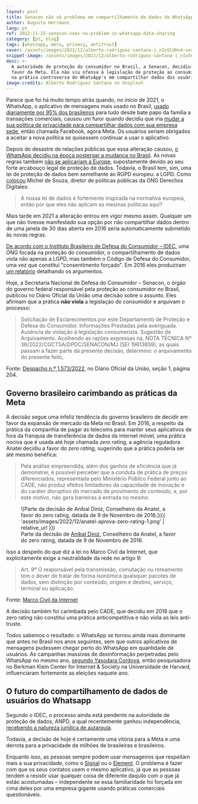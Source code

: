 ```yaml
---
layout: post
title: Senacon não vê problema em compartilhamento de dados do WhatsApp
author: Augusto Herrmann
lang: pt
ref: 2022-11-25-senacon-sees-no-problem-in-whatsapp-data-sharing
category: [pt, blog]
tags: [whatsapp, meta, privacy, antitrust]
cover: /assets/images/2022/12/alberto-rodriguez-santana-i_nIoSCdHv4-unsplash.jpg
snippet-image: /assets/images/2022/12/alberto-rodriguez-santana-i_nIoSCdHv4-unsplash.jpg
desc: >-
  A autoridade de proteção do consumidor no Brasil, a Senacon, decidiu a
  favor da Meta. Ela não viu ofensa à legislação de proteção ao consumidor
  na prática controversa do WhatsApp's em compartilhar dados dos usuários.
image-credits: Alberto Rodríguez Santana on Unsplash
---
```


Parece que foi há muito tempo atrás quando, no início de 2021, o WhatsApp,
o aplicativo de mensagens mais usado no Brasil,
[usado diariamente por 95% dos brasileiros](https://canaltech.com.br/apps/95-porcento-dos-brasileiros-que-usam-o-whatsapp-abrem-o-app-todos-os-dias-171055/)
para tudo desde bate papo da família a transações comerciais, causou um
furor quando decidiu que iria
[mudar a sua política de privacidade para compartilhar dados com sua empresa sede](https://g1.globo.com/economia/tecnologia/noticia/2021/01/06/whatsapp-comeca-a-avisar-que-ira-compartilhar-dados-dos-usuarios-com-o-facebook.ghtml),
então chamada Facebook, agora Meta. Os usuários seriam obrigados a aceitar
a nova política se quisessem continuar a usar o aplicativo.

Depois do desastre de relações públicas que essa alteração causou,
[o WhatsApp decidiu na época postergar a mudança no Brasil](https://www.bbc.com/portuguese/brasil-55680262).
As novas regras também
[não se aplicariam à Europe](https://www.bbc.com/portuguese/geral-55606054),
supostamente devido ao seu forte arcabouço legal de proteção de dados.
Todavia, o Brasil tem, sim, uma lei de proteção de dados bem semelhante
ao RGPD europeu: a LGPD. Como [colocou](https://idec.org.br/idec-na-imprensa/whatsapp-mantem-segredo-sobre-dados-compartilhados) Michel de Souza, diretor de
políticas públicas da ONG Derechos Digitales:

> A nossa lei de dados é fortemente inspirada na normativa europeia,
> então por que eles não aplicam as mesmas políticas aqui?

Mais tarde em 2021 a alteração entrou em vigor mesmo assim. Qualquer um
que não tivesse manifestado sua opção por não compartilhar dados dentro
de uma janela de 30 dias aberta em 2016 seria automaticamente submetido
às novas regras.

[De acordo com o Instituto Brasileiro de Defesa do Consumidor – IDEC](https://idec.org.br/dicas-e-direitos/mudanca-na-privacidade-do-whatsapp-e-agora),
uma ONG focada na proteção do consumidor, o compartilhamento de dados
viola não apenas a LGPD, mas também o Código de Defesa do Consumidor,
uma vez que constitui "consentimento forçado". Em 2016 eles produziram
[um relatório](http://www.idec.org.br/pdf/relatorio-whatsapp-termos-de-uso.pdf)
detalhando os argumentos.

Hoje, a Secretaria Nacional de Defesa do Consumidor – Senacon, o órgão
do governo federal responsável pela proteção ao consumidor no Brasil,
publicou no Diário Oficial da União uma decisão sobre o assunto. Eles
afirmam que a prática **não viola** a legislação do consumidor e
arquivam o processo:

> Solicitação de Esclarecimentos por este Departamento de Proteção e
> Defesa do Consumidor. Informações Prestadas pela averiguada. Ausência
> de violação à legislação consumerista. Sugestão de Arquivamento.
> Acolhendo as razões expressas na, NOTA TÉCNICA Nº
> 36/2022/CGCTSA/DPDC/SENACON/MJ (SEI 19613859), as quais passam a fazer
> parte da presente decisão, determino: o arquivamento do presente feito,

Fonte:
[Despacho n.º 1.573/2022](https://www.in.gov.br/en/web/dou/-/despacho-n-1.573/2022-446097082),
no Diário Oficial da União, seção 1,
página 204.

## Governo brasileiro carimbando as práticas da Meta

A decisão segue uma infeliz tendência do governo brasileiro de decidir
em favor da expansão de mercado da Meta no Brasil. Em 2016, a respeito
da prática da companhia de pagar as telecoms para manter seus aplicativos
de fora da franquia de transferência de dados da internet móvel, uma
prática nociva que é usada até hoje chamada *zero rating*, a agência
reguladora Anatel decidiu a favor do *zero rating*, sugerindo que a
prática poderia ser até mesmo benéfica:

> Pela análise empreendida, além dos ganhos de eficiência que já
> demonstrei, é possível perceber que a conduta de prática de preços
> diferenciados, representada pelo Ministério Público Federal junto ao
> CADE, não produz efeitos limitadores da capacidade de inovação e do
> caráter disruptivo do mercado de provimento de conteúdo, e, por este
> motivo, não gera barreiras à entrada no mesmo.

<figure markdown="1">
![Parte da decisão de Aníbal Diniz, Conselheiro da Anatel, a favor do zero rating, datada de 9 de Novembro de 2016.]({{ 'assets/images/2022/12/anatel-aprova-zero-rating-1.png' | relative_url }})
<figcaption>Parte da decisão de <a href="https://pt.wikipedia.org/wiki/An%C3%ADbal_Diniz">Aníbal Diniz</a>, Conselheiro da Anatel, a favor do zero rating, datada de 9 de Novembro de 2016.</figcaption>
</figure>

Isso a despeito do que diz a lei no Marco Civil da Internet, que
explicitamente exige a neutralidade da rede no artigo 9:

> Art. 9º O responsável pela transmissão, comutação ou roteamento tem o
> dever de tratar de forma isonômica quaisquer pacotes de dados, sem
> distinção por conteúdo, origem e destino, serviço, terminal ou
> aplicação.

Fonte:
[Marco Civil da Internet](http://www.planalto.gov.br/ccivil_03/_ato2011-2014/2014/lei/l12965.htm#art9)

A decisão também foi carimbada pelo CADE, que decidiu em 2018 que o zero
rating não constitui uma prática anticompetitiva e não viola as leis
anti-truste.

Todos sabemos o resultado: o WhatsApp se tornou ainda mais dominante que
antes no Brasil nos anos seguintes, sem que outros aplicativos de
mensagens pudessem chegar perto do WhatsApp em quantidade de usuários.
As campanhas massivas de desinformação perpetradas pelo WhatsApp no
mesmo ano,
[segundo Yasodara Cordova](https://theintercept.com/2018/08/10/whatsapp-facebook-gratis-fake-news/),
então pesquisadora no Berkman Klein Center for Internet & Society na
Universidade de Harvard, influenciaram fortemente as eleições naquele
ano.

## O futuro do compartilhamento de dados de usuários do Whatsapp

Segundo o IDEC, o processo ainda está pendente na autoridade de proteção
de dados, ANPD, a qual recentemente ganhou independência,
[recebendo a natureza jurídica de autarquia](https://www.in.gov.br/en/web/dou/-/medida-provisoria-n-1.124-de-13-de-junho-de-2022-407804608).

Todavia, a decisão de hoje é certamente uma vitória para a Meta e uma
derrota para a privacidade de milhões de brasileiras e brasileiros.

Enquanto isso, as pessoas sempre podem usar mensageiros que respeitam
mais a sua privacidade, como o [Signal](https://signal.org/) ou o
[Element](https://element.io/). O problema é fazer com que os seus
contatos usem o mesmo aplicativo, já que as pessoas tendem a resistir
usar qualquer coisa de diferente daquilo com o que já estão acostumadas
– independente se essa familiaridade foi forçada em cima deles por uma
empresa gigante usando práticas comerciais questionáveis.
